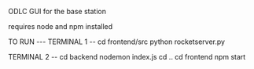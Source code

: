 ODLC GUI for the base station

requires node and npm installed 

TO RUN ---
TERMINAL 1 --
cd frontend/src
python rocketserver.py

TERMINAL 2 --
cd backend
nodemon index.js
cd ..
cd frontend
npm start
